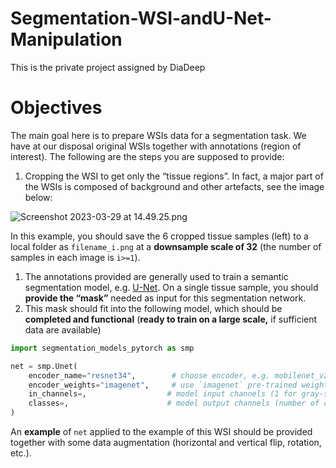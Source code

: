 # Segmentation-WSI-andU-Net-Manipulation
This is the private project assigned by DiaDeep
# Objectives

The main goal here is to prepare WSIs data for a segmentation task. We have at our disposal original WSIs together with annotations (region of interest). The following are the steps you are supposed to provide: 

1. Cropping the WSI to get only the “tissue regions”. In fact, a major part of the WSIs is composed of background and other artefacts, see the image below:

![Screenshot 2023-03-29 at 14.49.25.png](https://s3-us-west-2.amazonaws.com/secure.notion-static.com/aadac7b5-9b35-4330-a709-64ca89a47ab1/Screenshot_2023-03-29_at_14.49.25.png)

In this example, you should save the 6 cropped tissue samples (left) to a local folder as `filename_i.png` at a **downsample scale of 32** (the number of samples in each image is `i>=1`).

1. The annotations provided are generally used to train a semantic segmentation model, e.g. [U-Net](https://fr.wikipedia.org/wiki/U-Net). On a single tissue sample, you should **provide the “mask”** needed as input for this segmentation network.
2. This mask should fit into the following model, which should be **completed and functional** (**ready to train on a large scale,** if sufficient data are available)

```python
import segmentation_models_pytorch as smp

net = smp.Unet(
    encoder_name="resnet34",        # choose encoder, e.g. mobilenet_v2 or efficientnet-b7
    encoder_weights="imagenet",     # use `imagenet` pre-trained weights for encoder initialization
    in_channels=,                  # model input channels (1 for gray-scale images, 3 for RGB, etc.)
    classes=,                      # model output channels (number of classes in your dataset)
)
```

An **example** of `net` applied to the example of this WSI should be provided together with some data augmentation (horizontal and vertical flip, rotation, etc.).
